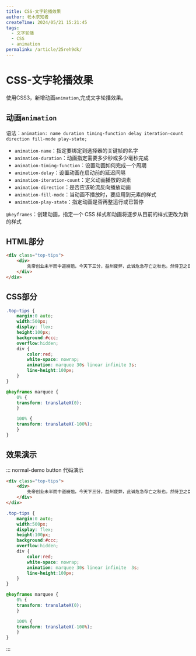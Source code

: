 ```yaml
---
title: CSS-文字轮播效果
author: 老木求知者
createTime: 2024/05/21 15:21:45
tags:
  - 文字轮播
  - CSS
  - animation
permalink: /article/25reh9dk/
---
```

# CSS-文字轮播效果

使用CSS3，新增动画`animation`,完成文字轮播效果。

## 动画`animation`

语法：`animation: name duration timing-function delay iteration-count direction fill-mode play-state;`

- `animation-name`：指定要绑定到选择器的关键帧的名字
-  `animation-duration`：动画指定需要多少秒或多少毫秒完成
- `animation-timing-function`：设置动画如何完成一个周期
- `animation-delay`：设置动画在启动前的延迟间隔
- `animation-iteration-count`：定义动画播放的词素
- `animation-direction`：是否应该轮流反向播放动画
- `animation-fill-mode`：当动画不播放时，要应用到元素的样式
- `animation-play-state`：指定动画是否再整运行或已暂停

`@keyframes`：创建动画，指定一个 CSS 样式和动画将逐步从目前的样式更改为新的样式



## HTML部分

```html
<div class="top-tips">
    <div>
        先帝创业未半而中道崩殂，今天下三分，益州疲弊，此诚危急存亡之秋也。然侍卫之臣不懈于内，忠志之士忘身于外者，盖追先帝之殊遇，欲报之于陛下也。诚宜开张圣听，以光先帝遗德，恢弘志士之气，不宜妄自菲薄，引喻失义，以塞忠谏之路也。
    </div>
</div>
```


## CSS部分

```css
.top-tips {
    margin:0 auto;
    width:500px;
    display: flex;
    height:100px;
    background:#ccc;
    overflow:hidden;
    div {
        color:red;
        white-space: nowrap;
        animation: marquee 30s linear infinite 3s;
        line-height:100px;
    }
}

@keyframes marquee {
    0% {
    transform: translateX(0);
    }

    100% {
    transform: translateX(-100%);
    }
}

```

## 效果演示


::: normal-demo button 代码演示 
```html
<div class="top-tips">
    <div>
        先帝创业未半而中道崩殂，今天下三分，益州疲弊，此诚危急存亡之秋也。然侍卫之臣不懈于内，忠志之士忘身于外者，盖追先帝之殊遇，欲报之于陛下也。诚宜开张圣听，以光先帝遗德，恢弘志士之气，不宜妄自菲薄，引喻失义，以塞忠谏之路也。
    </div>
</div>
```

```css
.top-tips {
    margin:0 auto;
    width:500px;
    display: flex;
    height:100px;
    background:#ccc;
    overflow:hidden;
    div {
        color:red;
        white-space: nowrap;
        animation: marquee 30s linear infinite  3s;
        line-height:100px;
    }
}

@keyframes marquee {
    0% {
    transform: translateX(0);
    }

    100% {
    transform: translateX(-100%);
    }
}

```
:::